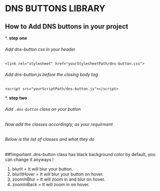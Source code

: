 # DNS BUTTONS LIBRARY
## How to Add DNS buttons in your project

*. **step one**
###### Add dns-button.css in your header
  `<link rel="stylesheet" href="yourStylesheetPath/dns-button.css">`
###### Add dns-button.js before the closing body tag
`<script src="yourScriptPath/dns-button.js"></script>`

*. **step two**
###### Add `.dns-button` class on your button
###### Now add the classes accordingly, as your requirment
###### Below is the list of classes and what they do

##!important .dns-button class has black background color by default, you can change it anyways !


1. blurIt = It will blur your button.
2. blurItHover = It will blur your button on hover.
3. zoomInBlur = It will zoom in and blur on hover.
4. zoomInBack = It will zoom in on hover.



